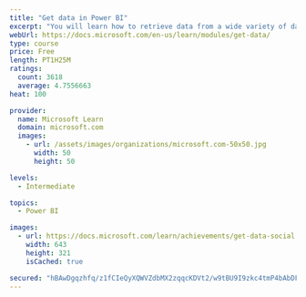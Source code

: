 ```yaml
---
title: "Get data in Power BI"
excerpt: "You will learn how to retrieve data from a wide variety of data sources, including Microsoft Excel, relational databases, and NoSQL data stores. You will also learn how to improve performance while retrieving data."
webUrl: https://docs.microsoft.com/en-us/learn/modules/get-data/
type: course
price: Free
length: PT1H25M
ratings:
  count: 3618
  average: 4.7556663
heat: 100

provider:
  name: Microsoft Learn
  domain: microsoft.com
  images:
    - url: /assets/images/organizations/microsoft.com-50x50.jpg
      width: 50
      height: 50

levels:
  - Intermediate

topics:
  - Power BI

images:
  - url: https://docs.microsoft.com/learn/achievements/get-data-social.png
    width: 643
    height: 321
    isCached: true

secured: "hBAwDgqzhfq/z1fCIeQyXQWVZdbMX2zqqcKDVt2/w9tBU9I9zkc4tmP4bAbDFER8AXrsbhGKjllTyIybQ/RoSC0cwWtZDH+RfpFZK7/qq4K5butyBehjmdYZdgpsGj54+rXc0OE+FU4oAdaboiPbuhBP69s1QdG92emSpKgNR+rR/h9OiqynPgYXsQ2n6W53zUMrKpQ7MaGVPXHorEIPNnMdwDZwQz811uUNP0PyMpctkizUqcXHnrhoaga+td85OeETxzvZLrHf4GAZK0S2rjsrhBZhNXnZPlhNoKbE5+2ONpW1ssBgEjI/BEtxAkQDBUf5QMpCnqdtLMaKSWegtO4I0thbS0bvvEW9poaOiH9HreaGeJWi2d+smG0fOvmGUai6+2mvD75J8SSH5ykWIglLzFS6Gek9DpUbk3Z1UuE=;vPbHugwJHuTFsUCfPTRqGw=="
---
```


